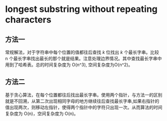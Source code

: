 # longest substring without repeating characters

## 方法一

常规解法，对于字符串中每个位置的值都往后查找 $k$ 位找出 $k$ 个最长字串。比较 n 个最长字串找出最长的那个就是结果。注意处理边界情况。其中查找最长字串中用到了哈希表。总的时间复杂度为 O(n^3), 空间复杂度为O(n^2)。

## 方法二

基于贪心算法，在每个位置都往后找出最长字串。使用两个指针，与方法一的区别就是不回溯，从第二次出现相同字母的地方继续往后查找最长字串,如果右指针的值出现两次，则移动左指针，使得两个指针中的字符只出现一次。从而算法的时间复杂度为 O(n)，空间复杂度为 O(n)。
